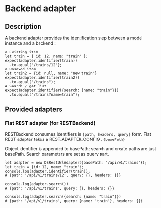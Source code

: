 # Backend adapter

## Description

A backend adapter provides the identification step between a model 
instance and a backend :

```
# Existing item
let train = { id: 12, name: "train" };
expect(adapter.identifier(train))
  .to.equal("/trains/12"};
# Unsaved item
let train2 = {id: null, name: "new train"}
expect(adapter.identifier(train2))
  .to.equal("/trains");
# Search / get list
expect(adapter.identifier({search: {name: "train"}})
  .to.equal("/trains?name=train");
```


## Provided adapters

### Flat REST adapter (for RESTBackend)

RESTBackend consumes identifiers in `{path, headers, query}` form.
Flat REST adapter takes a REST_ADAPTER_CONFIG : `{basePath}`

Object identifier is appended to basePath; search and create paths are
just basePath. Search parameters are set as query part.

```
let adapter = new DSRestUrlAdapter({basePath: "/api/v1/trains"});
let train = {id: 12, name: "train"};
console.log(adapter.identifier(train));
# {path: '/api/v1/trains/12', query: {}, headers: {}}

console.log(adapter.search())
# {path: '/api/v1/trains', query: {}, headers: {}}

console.log(adapter.search({search: {name: "train"}})
# {path: '/api/v1/trains', query: {name: 'train'}, headers: {}}
```
